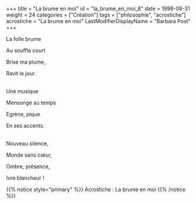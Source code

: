 +++
title = "La brume en moi"
id = "la_brume_en_moi_8"
date = 1998-08-31
weight = 24
categories = ["Création"]
tags = ["philosophie", "acrostiche"]
acrostiche = "La brume en moi"
LastModifierDisplayName = "Barbara Post"
+++

La folle brume

Au souffle court

Brise ma plume,

Ravit le jour.

 \
Une musique

Mensonge au temps

Egrène, pique

En ses accents.

 \
Nouveau silence,

Monde sans cœur,

Ombre, présence,

Ivre blancheur !

{{% notice style="primary" %}}
Acrostiche : La brume en moi
{{% /notice %}}
